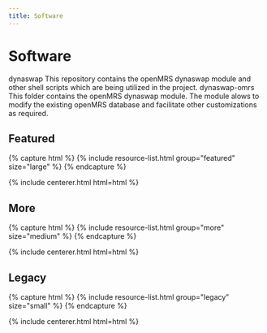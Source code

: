 ```yaml
---
title: Software
---
```


# <i class="fas fa-tools"></i>Software

dynaswap
This repository contains the openMRS dynaswap module and other shell scripts which are being utilized in the project.
dynaswap-omrs
This folder contains the openMRS dynaswap module. The module alows to modify the existing openMRS database and facilitate other customizations as required.
<!-- section break -->

## Featured

{% capture html %}
{% include resource-list.html group="featured" size="large" %}
{% endcapture %}

{% include centerer.html html=html %}

<!-- section break -->

## More

{% capture html %}
{% include resource-list.html group="more" size="medium" %}
{% endcapture %}

{% include centerer.html html=html %}

<!-- section break -->

## Legacy

{% capture html %}
{% include resource-list.html group="legacy" size="small" %}
{% endcapture %}

{% include centerer.html html=html %}
